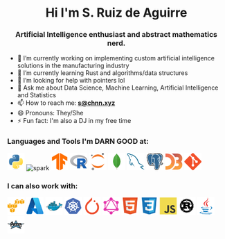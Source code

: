 <h1 align='center'> Hi I'm S. Ruiz de Aguirre</h1>

<h3 align='center'>Artificial Intelligence enthusiast and abstract mathematics nerd.</h3>

- 🔭 I’m currently working on implementing custom artificial intelligence solutions in the manufacturing industry
- 🌱 I’m currently learning Rust and algorithms/data structures
- 🤔 I’m looking for help with pointers lol
- 💬 Ask me about Data Science, Machine Learning, Artificial Intelligence and Statistics
- 📫 How to reach me: **s@chnn.xyz**
- 😄 Pronouns: They/She
- ⚡ Fun fact: I'm also a DJ in my free time
<h3 align="left">Languages and Tools I'm DARN GOOD at:</h3>
 <img src="https://raw.githubusercontent.com/devicons/devicon/master/icons/python/python-original.svg" alt="python" width="40" height="40"/> 
<img src="https://upload.wikimedia.org/wikipedia/commons/thumb/f/f3/Apache_Spark_logo.svg/1200px-Apache_Spark_logo.svg.png" alt="spark" width="40" height="28"/> 
<img src="https://raw.githubusercontent.com/devicons/devicon/master/icons/tensorflow/tensorflow-original.svg" alt="TensorFlow" width="40" height="40"/> 
<img src="https://raw.githubusercontent.com/devicons/devicon/master/icons/r/r-original.svg" alt="R" width="40" height="40"/> 
<img src="https://raw.githubusercontent.com/devicons/devicon/master/icons/jupyter/jupyter-original.svg" alt="Jupyter" width="40" height="40"/> 
<img src="https://raw.githubusercontent.com/devicons/devicon/master/icons/mongodb/mongodb-original.svg" alt="MongoDB" width="40" height="40"/> 
<img src="https://raw.githubusercontent.com/devicons/devicon/master/icons/mysql/mysql-original.svg" alt="MySQL" width="40" height="40"/> 
<img src="https://raw.githubusercontent.com/devicons/devicon/master/icons/postgresql/postgresql-original.svg" alt="PostgreSQL" width="40" height="40"/> 
<img src="https://raw.githubusercontent.com/devicons/devicon/master/icons/d3js/d3js-original.svg" alt="D3js" width="40" height="40"/> 
<img src="https://raw.githubusercontent.com/devicons/devicon/master/icons/git/git-original.svg" alt="Git" width="40" height="40"/> 


<h3 align="left">I can also work with:</h3>

<img src="https://raw.githubusercontent.com/devicons/devicon/master/icons/amazonwebservices/amazonwebservices-original.svg" alt="AWS" width="40" height="40"/> 
<img src="https://raw.githubusercontent.com/devicons/devicon/master/icons/azure/azure-original.svg" alt="Azure" width="40" height="40"/> 
<img src="https://raw.githubusercontent.com/devicons/devicon/master/icons/docker/docker-original.svg" alt="Docker" width="40" height="40"/> 
<img src="https://raw.githubusercontent.com/devicons/devicon/master/icons/kubernetes/kubernetes-plain.svg" alt="K8s" width="40" height="40"/> 
<img src="https://raw.githubusercontent.com/devicons/devicon/master/icons/pytorch/pytorch-original.svg" alt="Pytorch" width="40" height="40"/>
<img src="https://raw.githubusercontent.com/devicons/devicon/master/icons/graphql/graphql-plain.svg" alt="GraphQL" width="40" height="40"/> 
<img src="https://raw.githubusercontent.com/devicons/devicon/master/icons/html5/html5-original.svg" alt="HTML" width="40" height="40"/> 
<img src="https://raw.githubusercontent.com/devicons/devicon/master/icons/css3/css3-original.svg" alt="CSS" width="40" height="40"/> 
<img src="https://raw.githubusercontent.com/devicons/devicon/master/icons/javascript/javascript-original.svg" alt="Javascript" width="40" height="40"/> 
<img src="https://raw.githubusercontent.com/devicons/devicon/master/icons/rust/rust-plain.svg" alt="Rust" width="40" height="40"/> 
<img src="https://raw.githubusercontent.com/devicons/devicon/master/icons/java/java-original.svg" alt="Java" width="40" height="40"/> 
<img src="https://raw.githubusercontent.com/devicons/devicon/master/icons/groovy/groovy-original.svg" alt="Groovy" width="40" height="40"/> 
<!--
**chnnxyz/chnnxyz** is a ✨ _special_ ✨ repository because its `README.md` (this file) appears on your GitHub profile.

Here are some ideas to get you started:

- 🔭 I’m currently working on ...
- 🌱 I’m currently learning ...
- 👯 I’m looking to collaborate on ...
- 🤔 I’m looking for help with ...
- 💬 Ask me about ...
- 📫 How to reach me: ...
- 😄 Pronouns: ...
- ⚡ Fun fact: ...
-->
